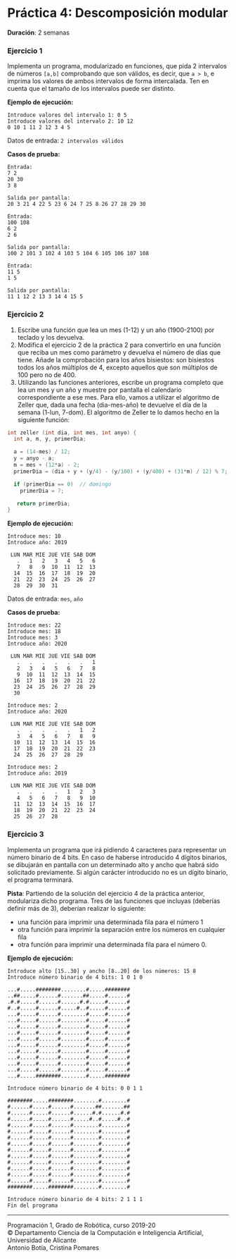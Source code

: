 # Práctica 4: Descomposición modular

**Duración**: 2 semanas

### Ejercicio 1 ###

Implementa un programa, modularizado en funciones, que pida 2 intervalos de números `[a,b]` comprobando que son válidos, es decir, que `a > b`, e imprima los valores de ambos intervalos de forma intercalada. Ten en cuenta que el tamaño de los intervalos puede ser distinto.

**Ejemplo de ejecución:**

~~~text
Introduce valores del intervalo 1: 0 5
Introduce valores del intervalo 2: 10 12
0 10 1 11 2 12 3 4 5
~~~

Datos de entrada: `2 intervalos válidos`

**Casos de prueba:**

~~~text
Entrada:
7 2
20 30
3 8

Salida por pantalla:
20 3 21 4 22 5 23 6 24 7 25 8 26 27 28 29 30
~~~

~~~text
Entrada:
100 108
6 2
2 6

Salida por pantalla:
100 2 101 3 102 4 103 5 104 6 105 106 107 108
~~~

~~~text
Entrada:
11 5
1 5

Salida por pantalla:
11 1 12 2 13 3 14 4 15 5
~~~

### Ejercicio 2 ###

1. Escribe una función que lea un mes (1-12) y un año (1900-2100) por teclado y los devuelva.
2. Modifica el ejercicio 2 de la práctica 2 para convertirlo en una función que reciba un mes como parámetro y devuelva el número de días que tiene. Añade la comprobación para los años bisiestos:  son bisiestos todos los años múltiplos de 4, excepto aquellos que son múltiplos de 100 pero no de 400.
3. Utilizando las funciones anteriores, escribe un programa completo que lea un mes y un año y muestre por pantalla el calendario correspondiente a ese mes. Para ello, vamos a utilizar el algoritmo de Zeller que, dada una fecha (dia-mes-año) te devuelve el día de la semana (1-lun, 7-dom). El algoritmo de Zeller te lo damos hecho en la siguiente función:

~~~c
int zeller (int dia, int mes, int anyo) {
  int a, m, y, primerDia;

  a = (14-mes) / 12;
  y = anyo - a;
  m = mes + (12*a) - 2;
  primerDia = (dia + y + (y/4) - (y/100) + (y/400) + (31*m) / 12) % 7;

  if (primerDia == 0)  // domingo
    primerDia = 7;

   return primerDia;
}
~~~


**Ejemplo de ejecución:**

~~~text
Introduce mes: 10
Introduce año: 2019

 LUN MAR MIE JUE VIE SAB DOM
   .   1   2   3   4   5   6
   7   8   9  10  11  12  13
  14  15  16  17  18  19  20
  21  22  23  24  25  26  27
  28  29  30  31
~~~

Datos de entrada: `mes`, `año`

**Casos de prueba:**

~~~text
Introduce mes: 22
Introduce mes: 18
Introduce mes: 3
Introduce año: 2020

 LUN MAR MIE JUE VIE SAB DOM
   .   .   .   .   .   .   1
   2   3   4   5   6   7   8
   9  10  11  12  13  14  15
  16  17  18  19  20  21  22
  23  24  25  26  27  28  29
  30
~~~

~~~text
Introduce mes: 2
Introduce año: 2020

 LUN MAR MIE JUE VIE SAB DOM
   .   .   .   .   .   1   2
   3   4   5   6   7   8   9
  10  11  12  13  14  15  16
  17  18  19  20  21  22  23
  24  25  26  27  28  29
~~~

~~~text
Introduce mes: 2
Introduce año: 2019

 LUN MAR MIE JUE VIE SAB DOM
   .   .   .   .   1   2   3
   4   5   6   7   8   9  10
  11  12  13  14  15  16  17
  18  19  20  21  22  23  24
  25  26  27  28
~~~

### Ejercicio 3 ###

Implementa un programa que irá pidiendo 4 caracteres para representar un número binario de 4 bits. En caso de haberse introducido 4 dígitos binarios, se dibujarán en pantalla con un determinado alto y ancho que habrá sido solicitado previamente. Si algún carácter introducido no es un dígito binario, el programa terminará.

**Pista**: Partiendo de la solución del ejercicio 4 de la práctica anterior, modulariza dicho programa.
Tres de las funciones que incluyas (deberías definir más de 3), deberían realizar lo siguiente:

- una función para imprimir una determinada fila para el número 1
- otra función para imprimir la separación entre los números en cualquier fila
- otra función para imprimir una determinada fila para el número 0.


**Ejemplo de ejecución:**

~~~text
Introduce alto [15..30] y ancho [8..20] de los números: 15 8
Introduce número binario de 4 bits: 1 0 1 0

...#.....########........#.....########
..##.....#......#.......##.....#......#
.#.#.....#......#......#.#.....#......#
#..#.....#......#.....#..#.....#......#
...#.....#......#........#.....#......#
...#.....#......#........#.....#......#
...#.....#......#........#.....#......#
...#.....#......#........#.....#......#
...#.....#......#........#.....#......#
...#.....#......#........#.....#......#
...#.....#......#........#.....#......#
...#.....#......#........#.....#......#
...#.....#......#........#.....#......#
...#.....#......#........#.....#......#
...#.....########........#.....########

Introduce número binario de 4 bits: 0 0 1 1

########.....########........#........#
#......#.....#......#.......##.......##
#......#.....#......#......#.#......#.#
#......#.....#......#.....#..#.....#..#
#......#.....#......#........#........#
#......#.....#......#........#........#
#......#.....#......#........#........#
#......#.....#......#........#........#
#......#.....#......#........#........#
#......#.....#......#........#........#
#......#.....#......#........#........#
#......#.....#......#........#........#
#......#.....#......#........#........#
#......#.....#......#........#........#
########.....########........#........#

Introduce número binario de 4 bits: 2 1 1 1
Fin del programa
~~~

----

Programación 1, Grado de Robótica, curso 2019-20  
© Departamento Ciencia de la Computación e Inteligencia Artificial, Universidad de Alicante  
Antonio Botía, Cristina Pomares
